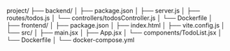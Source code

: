 project/
├── backend/
│ ├── package.json
│ ├── server.js
│ ├── routes/todos.js
│ └── controllers/todosController.js
│ └── Dockerfile
│
├── frontend/
│ ├── package.json
│ ├── index.html
│ ├── vite.config.js
│ └── src/
│ ├── main.jsx
│ ├── App.jsx
│ └── components/TodoList.jsx
│ └── Dockerfile
│
└── docker-compose.yml
